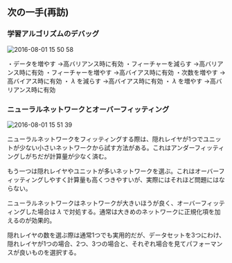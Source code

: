 ## 次の一手(再訪)

### 学習アルゴリズムのデバッグ

![2016-08-01 15 50 58](https://cloud.githubusercontent.com/assets/6447085/17285755/c36ec686-57ff-11e6-9a9f-43f1a9938ec9.png)

・データを増やす
→高バリアンス時に有効
・フィーチャーを減らす
→高バリアンス時に有効
・フィーチャーを増やす
→高バイアス時に有効
・次数を増やす
→高バイアス時に有効
・ $\lambda$ を減らす
→高バイアス時に有効
・ $\lambda$ を増やす
→高バリアンス時に有効

### ニューラルネットワークとオーバーフィッティング

![2016-08-01 15 51 39](https://cloud.githubusercontent.com/assets/6447085/17285767/dc81d69a-57ff-11e6-9972-966f54a8c1e3.png)

ニューラルネットワークをフィッティングする際は、隠れレイヤが1つでユニットが少ない小さいネットワークから試す方法がある。これはアンダーフィッティングしがちだが計算量が少なく済む。

もう一つは隠れレイヤやユニットが多いネットワークを選ぶ。これはオーバーフィッティングしやすく計算量も高くつきやすいが、実際にはそれほど問題にはならない。

ニューラルネットワークはネットワークが大きいほうが良く、オーバーフィッティングした場合は $\lambda$ で対処する。通常は大きめのネットワークに正規化項を加えるのが効果的。

隠れレイヤの数を選ぶ際は通常1つでも実用的だが、データセットを3つにわけ、隠れレイヤが1つの場合、2つ、3つの場合と、それぞれ場合を見てパフォーマンスが良いものを選択する。
